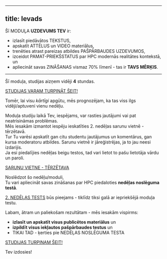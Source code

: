 
---
title: Ievads
---


Šī MODUĻA **UZDEVUMS TEV** ir:
- izlasīt piedāvātos TEKSTUS,
- apskatīt ATTĒLUS un VIDEO materiālus,
- trenēties atrast pareizas atbildes PAŠPĀRBAUDES UZDEVUMOS,
- izceidot PAMAT-PRIEKŠSTATUS par HPC modernās realitātes kontekstā, un
- apliecināt savas ZINĀŠANAS vismaz 70% līmenī - tas ir **TAVS MĒRĶIS**.

---

Šī moduļa, studijas aizņem vidēji **4** stundas.

[STUDIJAS VARAM TURPINĀT ŠEIT!](https://hpc-pamati-saturs.learning.lv/preview/2-modulis/1_1)

Tomēr, lai visu *kārtīgi* apgūtu, mēs prognozējam, ka tas viss ilgs vidēji/aptuveni vienu nedēļu.

Moduļa studiju laikā Tev, iespējams, var rasties jautājumi vai pat neatrisināmas problēmas.  
Mēs iesakām izmantot iespēju ieskatīties 2. nedēļas sarunu vietnē - tērzētavā.  
Tur Tu varēsi apskatīt gan citu studentu jautājumus un komentārus, gan kursa moderatoru atbildes.
Sarunu vietnē ir jāreģistrējas, ja to jau neesi izdarijis.  
Ja esi piedalījies nedēļas beigu testos, tad vari lietot to pašu lietotāja vārdu un paroli.

[SARUNU VIETNE - TĒRZĒTAVA](https://2-ned-sarunas.netlify.app/)


Noslēdzot šo nedēļu/moduli,  
Tu vari apliecināt savas zināšanas par HPC piedaloties **nedēļas noslēguma testā**.  

[2. NEDĒĻAS TESTS](https://hpc-pamati.learning.lv/exam) būs pieejams - 
tiklīdz tiksi galā ar iepriekšējā moduļa testu.

Labam, ātram un paliekošam rezultātam - mēs iesakām vispirms:
-  **izlasīt un apskatīt visus publicētos materiālus** un 
- **izpildīt visus iekļautos pašpārbaudes testus** un 
- TIKAI TAD - ķerties pie NEDĒĻAS NOSLĒGUMA TESTA

[STUDIJAS TURPINAM ŠEIT!](https://hpc-pamati-saturs.learning.lv/preview/2-modulis/1_1)

Tev izdosies!
